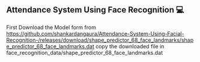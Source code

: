 ## Attendance System Using Face Recognition 💻
First Download the Model form from https://github.com/shankardangaura/Attendance-System-Using-Facial-Recognition-/releases/download/shape_predictor_68_face_landmarks/shape_predictor_68_face_landmarks.dat 
copy the downloaded file in face_recognition_data/shape_predictor_68_face_landmarks.dat
